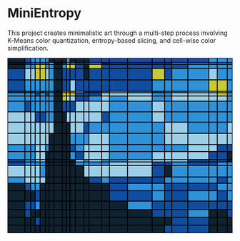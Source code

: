 # MiniEntropy
This project creates minimalistic art through a multi-step process involving K-Means color quantization, entropy-based slicing, and cell-wise color simplification.


![Alt text](./starry_night_example/03_cells.bmp?raw=true "Starry Night")
